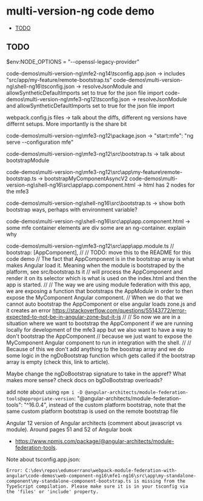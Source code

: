 # multi-version-ng code demo

- [TODO](#todo)

## TODO

$env:NODE_OPTIONS = "--openssl-legacy-provider"

code-demos\multi-version-ng\mfe2-ng14\tsconfig.app.json -> includes "src/app/my-feature/remote-bootstrap.ts"
code-demos\multi-version-ng\shell-ng16\tsconfig.json -> resolveJsonModule and allowSyntheticDefaultImports set to true for the json file import
code-demos\multi-version-ng\mfe3-ng12\tsconfig.json -> resolveJsonModule and allowSyntheticDefaultImports set to true for the json file import


webpack.config.js files -> talk about the diffs, different ng versions have differnt setups. More importantly is the share bit


code-demos\multi-version-ng\mfe3-ng12\package.json -> "start:mfe": "ng serve --configuration mfe"


code-demos\multi-version-ng\mfe3-ng12\src\bootstrap.ts -> talk about bootstrapModule


code-demos\multi-version-ng\mfe3-ng12\src\app\my-feature\remote-bootstrap.ts -> bootstrapMyComponentAsyncV2
code-demos\multi-version-ng\shell-ng16\src\app\app.component.html -> html has 2 nodes for the mfe3


code-demos\multi-version-ng\shell-ng16\src\bootstrap.ts -> show both bootstrap ways, perhaps with environment variable?


code-demos\multi-version-ng\shell-ng16\src\app\app.component.html -> some mfe container elements are div some are an ng-container. explain why


code-demos\multi-version-ng\mfe3-ng12\src\app\app.module.ts
// bootstrap: [AppComponent],
//
// TODO: move this to the README for this code demo
// The fact that AppComponent is in the bootstrap array is what makes Angular load it. Meaning when the module is bootstraped by the platform, see src/bootstrap.ts it
// will process the AppComponent and render it on its selector which is what is used on the index.html and then the app is started.
//
// The way we are using module federation with this app, we are exposing a function that bootstraps the AppModule in order to then expose the MyComponent Angular component.
// When we do that we cannot auto bootstrap the AppComponent or else angular loads zone.js and it creates an error https://stackoverflow.com/questions/55143772/error-expected-to-not-be-in-angular-zone-but-it-is
//
// So now we are in a situation where we want to bootstrap the AppComponent if we are running locally for development of the mfe3 app but we also want to have a way to don't bootstrap the AppComponent
// because we just want to expose the MyComponent Angular component to run in integration with the shell.
//
// Because of this we don't add anything to the boostrap array and we do some logic in the ngDoBootstrap function which gets called if the bootstrap array is empty (check this, link to article).


Maybe change the ngDoBootstrap signature to take in the appref? What makes more sense? check docs on bgDoBootstrap overloads?


add note about using `npm i -D @angular-architects/module-federation-tools@appropriate-version`: "@angular-architects/module-federation-tools": "^16.0.4",
instead of the custom platform bootstrap, note that the same custom platform bootstrap is used on the remote bootstrap file



Angular 12 version of Angular architects (comment about javascript vs module). Around  pages 51 and 52 of Angular book


- https://www.npmjs.com/package/@angular-architects/module-federation-tools.


Note about tsconfig.app.json:
```
Error: C:\dev\repos\edumserrano\webpack-module-federation-with-angular\code-demos\web-component-ng16\mfe1-ng16\src\app\my-standalone-component\my-standalone-component-bootstrap.ts is missing from the TypeScript compilation. Please make sure it is in your tsconfig via the 'files' or 'include' property.
``` 